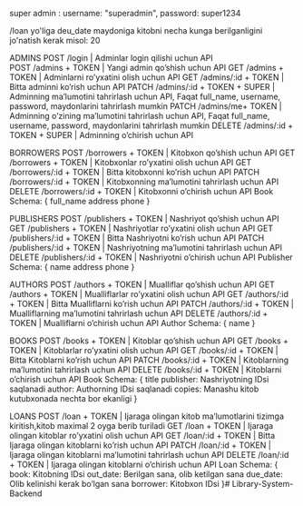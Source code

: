 super admin :
    username: "superadmin",
    password: super1234

/loan yo'liga deu_date maydoniga kitobni necha kunga berilganligini jo'natish kerak misol: 20

ADMINS
POST /login | Adminlar login qilishi uchun API    
POST /admins + TOKEN | Yangi admin qo’shish uchun API
GET /admins + TOKEN | Adminlarni ro’yxatini olish uchun API
GET /admins/:id + TOKEN | Bitta adminni ko’rish uchun API
PATCH /admins/:id + TOKEN + SUPER | Adminning ma’lumotini tahrirlash uchun API, Faqat full_name, username, password, maydonlarini tahrirlash mumkin
PATCH /admins/me+ TOKEN | Adminning o’zining ma’lumotini tahrirlash uchun API, Faqat full_name, username, password, maydonlarini tahrirlash mumkin
DELETE /admins/:id + TOKEN + SUPER | Adminning o’chirish uchun API

BORROWERS
POST /borrowers + TOKEN | Kitobxon qo’shish uchun API
GET /borrowers + TOKEN | Kitobxonlar ro’yxatini olish uchun API
GET /borrowers/:id + TOKEN | Bitta kitobxonni ko’rish uchun API
PATCH /borrowers/:id + TOKEN | Kitobxonning ma’lumotini tahrirlash uchun API
DELETE /borrowers/:id + TOKEN | Kitobxonni o’chirish uchun API
Book Schema: {
    full_name
    address
    phone
}

PUBLISHERS
POST /publishers + TOKEN | Nashriyot qo’shish uchun API
GET /publishers + TOKEN | Nashriyotlar ro’yxatini olish uchun API
GET /publishers/:id + TOKEN | Bitta Nashriyotni ko’rish uchun API
PATCH /publishers/:id + TOKEN | Nashriyotning ma’lumotini tahrirlash uchun API
DELETE /publishers/:id + TOKEN | Nashriyotni o’chirish uchun API
Publisher Schema: {
    name
    address
    phone
}

AUTHORS
POST /authors + TOKEN | Mualliflar qo’shish uchun API
GET /authors + TOKEN | Mualliflarlar ro’yxatini olish uchun API
GET /authors/:id + TOKEN | Bitta Mualliflarni ko’rish uchun API
PATCH /authors/:id + TOKEN | Mualliflarning ma’lumotini tahrirlash uchun API
DELETE /authors/:id + TOKEN | Mualliflarni o’chirish uchun API
Author Schema: {
    name
}

BOOKS
POST /books + TOKEN | Kitoblar qo’shish uchun API
GET /books + TOKEN | Kitoblarlar ro’yxatini olish uchun API
GET /books/:id + TOKEN | Bitta Kitoblarni ko’rish uchun API
PATCH /books/:id + TOKEN | Kitoblarning ma’lumotini tahrirlash uchun API
DELETE /books/:id + TOKEN | Kitoblarni o’chirish uchun API
Book Schema: {
    title
    publisher: Nashriyotning IDsi saqlanadi
    author: Authorning IDsi saqlanadi
    copies: Manashu kitob kutubxonada nechta bor ekanligi
}

LOANS
POST /loan + TOKEN | Ijaraga olingan kitob ma’lumotlarini tizimga kiritish,kitob maximal 2 oyga berib turiladi
GET /loan + TOKEN | Ijaraga olingan kitoblar ro’yxatini olish uchun API
GET /loan/:id + TOKEN | Bitta Ijaraga olingan kitoblarni ko’rish uchun API
PATCH /loan/:id + TOKEN | Ijaraga olingan kitoblarni ma’lumotini tahrirlash uchun API
DELETE /loan/:id + TOKEN | Ijaraga olingan kitoblarni o’chirish uchun API
Loan Schema: {
    book: Kitobning IDsi
    out_date: Berilgan sana, olib ketilgan sana
    due_date: Olib kelinishi kerak bo’lgan sana
    borrower: Kitobxon IDsi
}# Library-System-Backend
